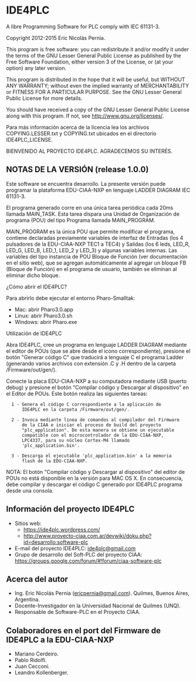 IDE4PLC
=======

A libre Programming Software for PLC comply with IEC 61131-3.

Copyright 2012-2015 Eric Nicolás Pernia.

This program is free software: you can redistribute it and/or modify it under the terms of the GNU Lesser General Public License as published by the Free Software Foundation, either version 3 of the License, or (at your option) any later version.

This program is distributed in the hope that it will be useful, but WITHOUT ANY WARRANTY; without even the implied warranty of MERCHANTABILITY or FITNESS FOR A PARTICULAR PURPOSE.  See the GNU Lesser General Public License for more details.

You should have received a copy of the GNU Lesser General Public License along with this program.  If not, see <http://www.gnu.org/licenses/>.

   Para más información acerca de la licencia lea los archivos 
   COPYING.LESSER.txt y COPYING.txt ubicados en el directorio 
   IDE4PLC_LICENSE.


BIENVENIDO AL PROYECTO IDE4PLC. AGRADECEMOS SU INTERÉS.


NOTAS DE LA VERSIÓN (release 1.0.0)   
-----------------------------------

   Este software se encuentra desarrollo. La presente versión puede 
   programar la plataforma EDU-CIAA-NXP en lenguaje LADDER DIAGRAM IEC 
   61131-3. 
   
   El programa generado corre en una única tarea periódica cada 20ms 
   llamada MAIN_TASK. Esta tarea dispara una Unidad de Organización de 
   programa (POU) del tipo Programa llamada MAIN_PROGRAM.

   MAIN_PROGRAM es la única POU que permite modificar el programa, 
   contiene declaradas previamente variables de interfaz de Entradas (los 
   4 pulsadores de la EDU-CIAA-NXP TEC1 a TEC4) y Salidas (los 6 leds, 
   LED_R, LED_G, LED_B, LED_1, LED_2 y LED_3) y algunas variables internas.
   Las variables del tipo instancia de POU Bloque de Función (ver 
   documentación en el sitio web), que se agregan automáticamente al 
   agregar un bloque FB (Bloque de Función) en el programa de usuario, 
   también se eliminan al eliminar dicho bloque. 
   
¿Cómo abrir el IDE4PLC?

   Para abrirlo debe ejecutar el entorno Pharo-Smalltak:

   - Mac: abrir Pharo3.0.app
   - Linux: abrir Pharo3.0.sh
   - Windows: abrir Pharo.exe
   
Utilización de IDE4PLC

   Abra IDE4PLC, cree un programa en lenguaje LADDER DIAGRAM mediante 
   el editor de POUs (que se abre desde el icono correspondiente), 
   presione el botón "Generar código C" que traducirá a lenguaje C el 
   programa Ladder (generando varios archivos con extensión .C y .H 
   dentro de la carpeta /Firmware/out/gen/).
      
   Conecte la placa EDU-CIAA-NXP a su computadora mediante USB (puerto 
   debug) y  presione el botón "Compilar código y Descargar al 
   dispositivo" en el Editor de POUs. Este botón realiza las 
   siguientes tareas:

      1 - Genera el código C correspondiente a la aplicación de 
	      IDE4PLC en la carpeta /Firmware/out/gen/.
   
      2 - Invoca mediante linea de comandos al compilador del Firmware 
	      de la CIAA e iniciar el proceso de build del proyecto 
	      "plc_application". De esta manera se obtiene un ejecutable 
	      compatible con el microcontrolador de la EDU-CIAA-NXP, 
		  LPC4337, para su núcleo Cortex-M4 llamado 
		  'plc_application.bin'. 
	   
      3 - Descarga el ejecutable 'plc_application.bin' a la memoria 
	      flash de la EDU-CIAA-NXP.
   
   NOTA: El botón "Compilar código y Descargar al dispositivo" del 
   editor de POUs no está disponible en la versión para MAC OS X. 
   En consecuencia, debe compilar y descargar el código C generado 
   por IDE4PLC programa desde una consola.


Información del proyecto IDE4PLC
--------------------------------

   * Sitios web: 
      - https://ide4plc.wordpress.com/
      - http://www.proyecto-ciaa.com.ar/devwiki/doku.php?id=desarrollo:software-plc
   * E-mail del proyecto IDE4PLC: ide4plc@gmail.com
   * Grupo de desarrollo del Soft-PLC del proyecto CIAA: https://groups.google.com/forum/#!forum/ciaa-software-plc
   
   
Acerca del autor
----------------
   
   * Ing. Eric Nicolás Pernia (ericpernia@gmail.com). Quilmes, Buenos Aires, Argentina.
   * Docente-Investigador en la Universidad Nacional de Quilmes (UNQ).
   * Responsable de Software-PLC en el Proyecto CIAA.
   
Colaboradores en el port del Firmware de IDE4PLC a la EDU-CIAA-NXP
------------------------------------------------------------------

   * Mariano Cerdeiro.
   * Pablo Ridolfi.
   * Juan Cecconi.
   * Leandro Kollenberger.
